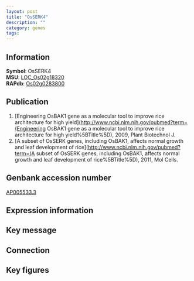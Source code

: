 ```yaml
---
layout: post
title: "OsSERK4"
description: ""
category: genes
tags: 
---
```


## Information
__Symbol__: OsSERK4  
__MSU__: [LOC_Os02g18320](http://rice.plantbiology.msu.edu/cgi-bin/ORF_infopage.cgi?orf=LOC_Os02g18320)  
__RAPdb__: [Os02g0283800](http://rapdb.dna.affrc.go.jp/viewer/gbrowse_details/irgsp1?name=Os02g0283800)  

## Publication
1. [Engineering OsBAK1 gene as a molecular tool to improve rice architecture for high yield](http://www.ncbi.nlm.nih.gov/pubmed?term=(Engineering OsBAK1 gene as a molecular tool to improve rice architecture for high yield%5BTitle%5D), 2009, Plant Biotechnol J.
2. [A subset of OsSERK genes, including OsBAK1, affects normal growth and leaf development of rice](http://www.ncbi.nlm.nih.gov/pubmed?term=(A subset of OsSERK genes, including OsBAK1, affects normal growth and leaf development of rice%5BTitle%5D), 2011, Mol Cells.

## Genbank accession number
[AP005533.3](http://www.ncbi.nlm.nih.gov/nuccore/AP005533.3)

## Expression information

## Key message

## Connection

## Key figures


